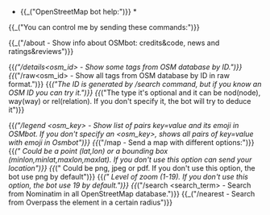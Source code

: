 * {{_("OpenStreetMap bot help:")}} *

{{_("You can control me by sending these commands:")}}

{{_("/about - Show info about OSMbot: credits&code, news and ratings&reviews")}}

{{_("/details<type><osm_id> - Show some tags from OSM database by ID.")}}
{{_("/raw<type><osm_id> - Show all tags from OSM database by ID in raw format.")}}
{{_("The ID is generated by /search command, but if you know an OSM ID you can try it.")}}
{{_("The type it's optional and it can be nod(node), way(way) or rel(relation). If you don't specify it, the bot will try to deduce it")}}

{{_("/legend <osm_key> - Show list of pairs key=value and its emoji in OSMbot. If you don't specify an <osm_key>, shows all pairs of key=value with emoji in Osmbot")}}
{{_("/map <coord> <format> <scale> - Send a map with different options:")}}
{{_("<coord> Could be a point (lat,lon) or a bounding box (minlon,minlat,maxlon,maxlat). If you don't use this option can send your location")}}
{{_("<format> Could be png, jpeg or pdf. If you don't use this option, the bot use png by default")}}
{{_("<scale> Level of zoom (1-19). If you don't use this option, the bot use 19 by default.")}}
{{_("/search <search_term> - Search from Nominatim in all OpenStreetMap database.")}}
{{_("/nearest <type> <optional meters> - Search from Overpass the element in a certain radius")}}
